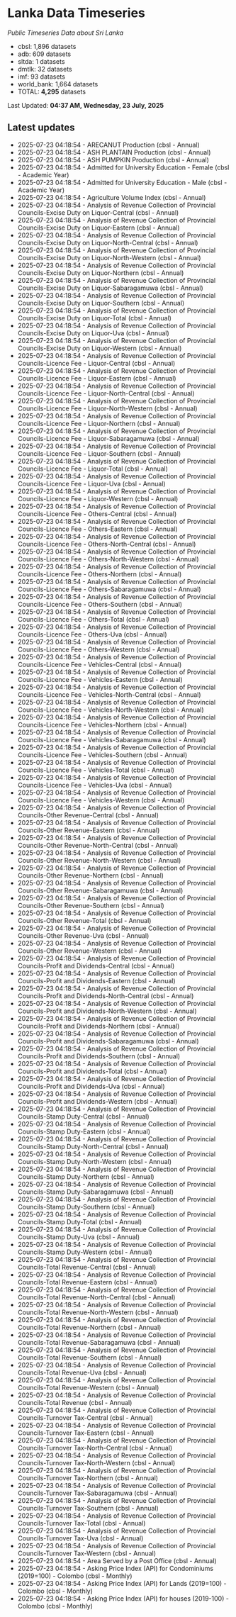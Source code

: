 # Lanka Data Timeseries
*Public Timeseries Data about Sri Lanka*

* cbsl: 1,896 datasets
* adb: 609 datasets
* sltda: 1 datasets
* dmtlk: 32 datasets
* imf: 93 datasets
* world_bank: 1,664 datasets
* TOTAL: **4,295** datasets

Last Updated: **04:37 AM, Wednesday, 23 July, 2025**

## Latest updates

* 2025-07-23 04:18:54 - ARECANUT Production (cbsl - Annual)
* 2025-07-23 04:18:54 - ASH PLANTAIN Production (cbsl - Annual)
* 2025-07-23 04:18:54 - ASH PUMPKIN Production (cbsl - Annual)
* 2025-07-23 04:18:54 - Admitted for University Education - Female (cbsl - Academic Year)
* 2025-07-23 04:18:54 - Admitted for University Education - Male (cbsl - Academic Year)
* 2025-07-23 04:18:54 - Agriculture Volume Index (cbsl - Annual)
* 2025-07-23 04:18:54 - Analysis of Revenue Collection of Provincial Councils-Excise Duty on Liquor-Central (cbsl - Annual)
* 2025-07-23 04:18:54 - Analysis of Revenue Collection of Provincial Councils-Excise Duty on Liquor-Eastern (cbsl - Annual)
* 2025-07-23 04:18:54 - Analysis of Revenue Collection of Provincial Councils-Excise Duty on Liquor-North-Central (cbsl - Annual)
* 2025-07-23 04:18:54 - Analysis of Revenue Collection of Provincial Councils-Excise Duty on Liquor-North-Western (cbsl - Annual)
* 2025-07-23 04:18:54 - Analysis of Revenue Collection of Provincial Councils-Excise Duty on Liquor-Northern (cbsl - Annual)
* 2025-07-23 04:18:54 - Analysis of Revenue Collection of Provincial Councils-Excise Duty on Liquor-Sabaragamuwa (cbsl - Annual)
* 2025-07-23 04:18:54 - Analysis of Revenue Collection of Provincial Councils-Excise Duty on Liquor-Southern (cbsl - Annual)
* 2025-07-23 04:18:54 - Analysis of Revenue Collection of Provincial Councils-Excise Duty on Liquor-Total (cbsl - Annual)
* 2025-07-23 04:18:54 - Analysis of Revenue Collection of Provincial Councils-Excise Duty on Liquor-Uva (cbsl - Annual)
* 2025-07-23 04:18:54 - Analysis of Revenue Collection of Provincial Councils-Excise Duty on Liquor-Western (cbsl - Annual)
* 2025-07-23 04:18:54 - Analysis of Revenue Collection of Provincial Councils-Licence Fee - Liquor-Central (cbsl - Annual)
* 2025-07-23 04:18:54 - Analysis of Revenue Collection of Provincial Councils-Licence Fee - Liquor-Eastern (cbsl - Annual)
* 2025-07-23 04:18:54 - Analysis of Revenue Collection of Provincial Councils-Licence Fee - Liquor-North-Central (cbsl - Annual)
* 2025-07-23 04:18:54 - Analysis of Revenue Collection of Provincial Councils-Licence Fee - Liquor-North-Western (cbsl - Annual)
* 2025-07-23 04:18:54 - Analysis of Revenue Collection of Provincial Councils-Licence Fee - Liquor-Northern (cbsl - Annual)
* 2025-07-23 04:18:54 - Analysis of Revenue Collection of Provincial Councils-Licence Fee - Liquor-Sabaragamuwa (cbsl - Annual)
* 2025-07-23 04:18:54 - Analysis of Revenue Collection of Provincial Councils-Licence Fee - Liquor-Southern (cbsl - Annual)
* 2025-07-23 04:18:54 - Analysis of Revenue Collection of Provincial Councils-Licence Fee - Liquor-Total (cbsl - Annual)
* 2025-07-23 04:18:54 - Analysis of Revenue Collection of Provincial Councils-Licence Fee - Liquor-Uva (cbsl - Annual)
* 2025-07-23 04:18:54 - Analysis of Revenue Collection of Provincial Councils-Licence Fee - Liquor-Western (cbsl - Annual)
* 2025-07-23 04:18:54 - Analysis of Revenue Collection of Provincial Councils-Licence Fee - Others-Central (cbsl - Annual)
* 2025-07-23 04:18:54 - Analysis of Revenue Collection of Provincial Councils-Licence Fee - Others-Eastern (cbsl - Annual)
* 2025-07-23 04:18:54 - Analysis of Revenue Collection of Provincial Councils-Licence Fee - Others-North-Central (cbsl - Annual)
* 2025-07-23 04:18:54 - Analysis of Revenue Collection of Provincial Councils-Licence Fee - Others-North-Western (cbsl - Annual)
* 2025-07-23 04:18:54 - Analysis of Revenue Collection of Provincial Councils-Licence Fee - Others-Northern (cbsl - Annual)
* 2025-07-23 04:18:54 - Analysis of Revenue Collection of Provincial Councils-Licence Fee - Others-Sabaragamuwa (cbsl - Annual)
* 2025-07-23 04:18:54 - Analysis of Revenue Collection of Provincial Councils-Licence Fee - Others-Southern (cbsl - Annual)
* 2025-07-23 04:18:54 - Analysis of Revenue Collection of Provincial Councils-Licence Fee - Others-Total (cbsl - Annual)
* 2025-07-23 04:18:54 - Analysis of Revenue Collection of Provincial Councils-Licence Fee - Others-Uva (cbsl - Annual)
* 2025-07-23 04:18:54 - Analysis of Revenue Collection of Provincial Councils-Licence Fee - Others-Western (cbsl - Annual)
* 2025-07-23 04:18:54 - Analysis of Revenue Collection of Provincial Councils-Licence Fee - Vehicles-Central (cbsl - Annual)
* 2025-07-23 04:18:54 - Analysis of Revenue Collection of Provincial Councils-Licence Fee - Vehicles-Eastern (cbsl - Annual)
* 2025-07-23 04:18:54 - Analysis of Revenue Collection of Provincial Councils-Licence Fee - Vehicles-North-Central (cbsl - Annual)
* 2025-07-23 04:18:54 - Analysis of Revenue Collection of Provincial Councils-Licence Fee - Vehicles-North-Western (cbsl - Annual)
* 2025-07-23 04:18:54 - Analysis of Revenue Collection of Provincial Councils-Licence Fee - Vehicles-Northern (cbsl - Annual)
* 2025-07-23 04:18:54 - Analysis of Revenue Collection of Provincial Councils-Licence Fee - Vehicles-Sabaragamuwa (cbsl - Annual)
* 2025-07-23 04:18:54 - Analysis of Revenue Collection of Provincial Councils-Licence Fee - Vehicles-Southern (cbsl - Annual)
* 2025-07-23 04:18:54 - Analysis of Revenue Collection of Provincial Councils-Licence Fee - Vehicles-Total (cbsl - Annual)
* 2025-07-23 04:18:54 - Analysis of Revenue Collection of Provincial Councils-Licence Fee - Vehicles-Uva (cbsl - Annual)
* 2025-07-23 04:18:54 - Analysis of Revenue Collection of Provincial Councils-Licence Fee - Vehicles-Western (cbsl - Annual)
* 2025-07-23 04:18:54 - Analysis of Revenue Collection of Provincial Councils-Other Revenue-Central (cbsl - Annual)
* 2025-07-23 04:18:54 - Analysis of Revenue Collection of Provincial Councils-Other Revenue-Eastern (cbsl - Annual)
* 2025-07-23 04:18:54 - Analysis of Revenue Collection of Provincial Councils-Other Revenue-North-Central (cbsl - Annual)
* 2025-07-23 04:18:54 - Analysis of Revenue Collection of Provincial Councils-Other Revenue-North-Western (cbsl - Annual)
* 2025-07-23 04:18:54 - Analysis of Revenue Collection of Provincial Councils-Other Revenue-Northern (cbsl - Annual)
* 2025-07-23 04:18:54 - Analysis of Revenue Collection of Provincial Councils-Other Revenue-Sabaragamuwa (cbsl - Annual)
* 2025-07-23 04:18:54 - Analysis of Revenue Collection of Provincial Councils-Other Revenue-Southern (cbsl - Annual)
* 2025-07-23 04:18:54 - Analysis of Revenue Collection of Provincial Councils-Other Revenue-Total (cbsl - Annual)
* 2025-07-23 04:18:54 - Analysis of Revenue Collection of Provincial Councils-Other Revenue-Uva (cbsl - Annual)
* 2025-07-23 04:18:54 - Analysis of Revenue Collection of Provincial Councils-Other Revenue-Western (cbsl - Annual)
* 2025-07-23 04:18:54 - Analysis of Revenue Collection of Provincial Councils-Profit and Dividends-Central (cbsl - Annual)
* 2025-07-23 04:18:54 - Analysis of Revenue Collection of Provincial Councils-Profit and Dividends-Eastern (cbsl - Annual)
* 2025-07-23 04:18:54 - Analysis of Revenue Collection of Provincial Councils-Profit and Dividends-North-Central (cbsl - Annual)
* 2025-07-23 04:18:54 - Analysis of Revenue Collection of Provincial Councils-Profit and Dividends-North-Western (cbsl - Annual)
* 2025-07-23 04:18:54 - Analysis of Revenue Collection of Provincial Councils-Profit and Dividends-Northern (cbsl - Annual)
* 2025-07-23 04:18:54 - Analysis of Revenue Collection of Provincial Councils-Profit and Dividends-Sabaragamuwa (cbsl - Annual)
* 2025-07-23 04:18:54 - Analysis of Revenue Collection of Provincial Councils-Profit and Dividends-Southern (cbsl - Annual)
* 2025-07-23 04:18:54 - Analysis of Revenue Collection of Provincial Councils-Profit and Dividends-Total (cbsl - Annual)
* 2025-07-23 04:18:54 - Analysis of Revenue Collection of Provincial Councils-Profit and Dividends-Uva (cbsl - Annual)
* 2025-07-23 04:18:54 - Analysis of Revenue Collection of Provincial Councils-Profit and Dividends-Western (cbsl - Annual)
* 2025-07-23 04:18:54 - Analysis of Revenue Collection of Provincial Councils-Stamp Duty-Central (cbsl - Annual)
* 2025-07-23 04:18:54 - Analysis of Revenue Collection of Provincial Councils-Stamp Duty-Eastern (cbsl - Annual)
* 2025-07-23 04:18:54 - Analysis of Revenue Collection of Provincial Councils-Stamp Duty-North-Central (cbsl - Annual)
* 2025-07-23 04:18:54 - Analysis of Revenue Collection of Provincial Councils-Stamp Duty-North-Western (cbsl - Annual)
* 2025-07-23 04:18:54 - Analysis of Revenue Collection of Provincial Councils-Stamp Duty-Northern (cbsl - Annual)
* 2025-07-23 04:18:54 - Analysis of Revenue Collection of Provincial Councils-Stamp Duty-Sabaragamuwa (cbsl - Annual)
* 2025-07-23 04:18:54 - Analysis of Revenue Collection of Provincial Councils-Stamp Duty-Southern (cbsl - Annual)
* 2025-07-23 04:18:54 - Analysis of Revenue Collection of Provincial Councils-Stamp Duty-Total (cbsl - Annual)
* 2025-07-23 04:18:54 - Analysis of Revenue Collection of Provincial Councils-Stamp Duty-Uva (cbsl - Annual)
* 2025-07-23 04:18:54 - Analysis of Revenue Collection of Provincial Councils-Stamp Duty-Western (cbsl - Annual)
* 2025-07-23 04:18:54 - Analysis of Revenue Collection of Provincial Councils-Total Revenue-Central (cbsl - Annual)
* 2025-07-23 04:18:54 - Analysis of Revenue Collection of Provincial Councils-Total Revenue-Eastern (cbsl - Annual)
* 2025-07-23 04:18:54 - Analysis of Revenue Collection of Provincial Councils-Total Revenue-North-Central (cbsl - Annual)
* 2025-07-23 04:18:54 - Analysis of Revenue Collection of Provincial Councils-Total Revenue-North-Western (cbsl - Annual)
* 2025-07-23 04:18:54 - Analysis of Revenue Collection of Provincial Councils-Total Revenue-Northern (cbsl - Annual)
* 2025-07-23 04:18:54 - Analysis of Revenue Collection of Provincial Councils-Total Revenue-Sabaragamuwa (cbsl - Annual)
* 2025-07-23 04:18:54 - Analysis of Revenue Collection of Provincial Councils-Total Revenue-Southern (cbsl - Annual)
* 2025-07-23 04:18:54 - Analysis of Revenue Collection of Provincial Councils-Total Revenue-Uva (cbsl - Annual)
* 2025-07-23 04:18:54 - Analysis of Revenue Collection of Provincial Councils-Total Revenue-Western (cbsl - Annual)
* 2025-07-23 04:18:54 - Analysis of Revenue Collection of Provincial Councils-Total Revenue (cbsl - Annual)
* 2025-07-23 04:18:54 - Analysis of Revenue Collection of Provincial Councils-Turnover Tax-Central (cbsl - Annual)
* 2025-07-23 04:18:54 - Analysis of Revenue Collection of Provincial Councils-Turnover Tax-Eastern (cbsl - Annual)
* 2025-07-23 04:18:54 - Analysis of Revenue Collection of Provincial Councils-Turnover Tax-North-Central (cbsl - Annual)
* 2025-07-23 04:18:54 - Analysis of Revenue Collection of Provincial Councils-Turnover Tax-North-Western (cbsl - Annual)
* 2025-07-23 04:18:54 - Analysis of Revenue Collection of Provincial Councils-Turnover Tax-Northern (cbsl - Annual)
* 2025-07-23 04:18:54 - Analysis of Revenue Collection of Provincial Councils-Turnover Tax-Sabaragamuwa (cbsl - Annual)
* 2025-07-23 04:18:54 - Analysis of Revenue Collection of Provincial Councils-Turnover Tax-Southern (cbsl - Annual)
* 2025-07-23 04:18:54 - Analysis of Revenue Collection of Provincial Councils-Turnover Tax-Total (cbsl - Annual)
* 2025-07-23 04:18:54 - Analysis of Revenue Collection of Provincial Councils-Turnover Tax-Uva (cbsl - Annual)
* 2025-07-23 04:18:54 - Analysis of Revenue Collection of Provincial Councils-Turnover Tax-Western (cbsl - Annual)
* 2025-07-23 04:18:54 - Area Served by a Post Office (cbsl - Annual)
* 2025-07-23 04:18:54 - Asking Price Index (API) for Condominiums (2019=100) - Colombo (cbsl - Monthly)
* 2025-07-23 04:18:54 - Asking Price Index (API) for Lands (2019=100) - Colombo (cbsl - Monthly)
* 2025-07-23 04:18:54 - Asking Price Index (API) for houses (2019-100) - Colombo (cbsl - Monthly)